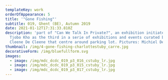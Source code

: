 ```yaml
---
templateKey: work
orderOfAppearance: 5
title: '"Gone Fishing"'
subtitle: 019, Ghent (BE), Autumn 2019
date: 2021-01-12T17:31:33.810Z
description: 'part of "Can We Talk In Private?", an exhibition initiated by
  Tjobo Kho as the third in a serie of exhibitions and events curated by De
  Cleene De Cleene that centre around parking lot. Pictures: Michiel De Cleene'
thumbnail: /img/4-gone-fishing-charlottestuby_carre.jpg
decorativeForm: /img/bluefullform.svg
images:
  - image: /img/mdc_dcdc_019_p3_016_cstuby_lr.jpg
  - image: /img/mdc_dcdc_019_p3_015_cstuby_lr.jpg
  - image: /img/mdc_dcdc_019_p3_017_cstuby_lr.jpg
---
```

